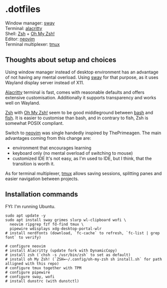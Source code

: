 # .dotfiles

Window manager: [sway](https://github.com/swaywm/sway)  
Terminal: [alacritty](https://github.com/alacritty/alacritty)  
Shell: [Zsh](https://www.zsh.org/) + [Oh My Zsh!](https://ohmyz.sh/)  
Editor: [neovim](https://github.com/neovim/neovim)  
Terminal multiplexer: [tmux](https://github.com/tmux/tmux)

## Thoughts about setup and choices

Using window manager instead of desktop environment has an advantage of not having any mental overload. Using [sway](https://github.com/swaywm/sway) for that purpose, as it uses Wayland display server instead of X11.

[Alacritty](https://github.com/alacritty/alacritty) terminal is fast, comes with reasonable defaults and offers extensive customisation. Additionally it supports transparency and works well on Wayland.

[Zsh](https://www.zsh.org/) with [Oh My Zsh!](https://ohmyz.sh/) seem to be good middleground between [bash](https://www.gnu.org/software/bash/) and [fish](https://fishshell.com/). It is easier to customise than bash, and in contrary to fish, Zsh is somewhat POSIX compliant.

Switch to [neovim](https://github.com/neovim/neovim) was single handedly inspired by ThePrimeagen. The main advantages coming from this change are:
- environment that encourages learning
- keyboard only (no mental overload of switching to mouse)
- customized IDE
It's not easy, as I'm used to IDE, but I think, that the transition is worth it.

As for terminal multiplexer, [tmux](https://github.com/tmux/tmux) allows saving sessions, splitting panes and easier navigation between projects.

## Installation commands

FYI: I'm running Ubuntu.

```
sudo apt update -y
sudo apt install sway grimes slurp wl-clipboard wofi \
  neovim ripgrep fzf fd-find tmux \
  pipewire wdisplays xdg-desktop-portal-wlr
# install nerdfonts (download, `fc-cache` to refresh, `fc-list | grep font` to verify)

# configure neovim
# install Alacritty (update fork with DynamicCopy)
# install zsh (`chsh -s /usr/bin/zsh` to set as default)
# install oh My Zsh! (`ZSH=~/.config/oh-my-zsh sh install.sh` for path alligned with this repo)
# configure tmux together with TPM
# configure pipewire
# configure sway, wofi
# install dunstrc (with dunstctl)
```
